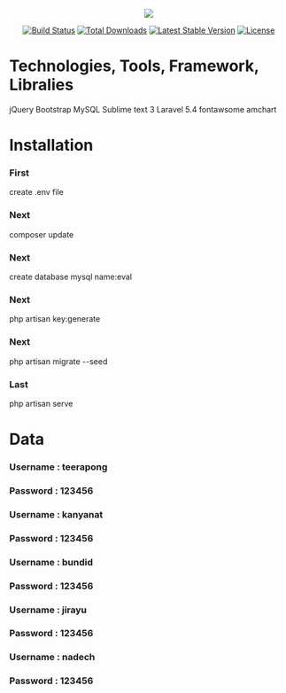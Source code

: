 <p align="center"><img src="https://laravel.com/assets/img/components/logo-laravel.svg"></p>

<p align="center">
<a href="https://travis-ci.org/laravel/framework"><img src="https://travis-ci.org/laravel/framework.svg" alt="Build Status"></a>
<a href="https://packagist.org/packages/laravel/framework"><img src="https://poser.pugx.org/laravel/framework/d/total.svg" alt="Total Downloads"></a>
<a href="https://packagist.org/packages/laravel/framework"><img src="https://poser.pugx.org/laravel/framework/v/stable.svg" alt="Latest Stable Version"></a>
<a href="https://packagist.org/packages/laravel/framework"><img src="https://poser.pugx.org/laravel/framework/license.svg" alt="License"></a>
</p>

<h1>Technologies, Tools, Framework, Libralies</h1>
jQuery
Bootstrap
MySQL
Sublime text 3
Laravel 5.4
fontawsome
amchart

<h1>Installation</h1>

<h3>First </h3> create .env file 

<h3>Next </h3> composer update

<h3>Next </h3> create database mysql name:eval

<h3>Next </h3> php artisan key:generate

<h3>Next </h3> php artisan migrate --seed

<h3>Last</h3> php artisan serve

<h1>Data</h1>

<h3>Username : teerapong</h3>
<h3>Password : 123456</h3>

<h3>Username : kanyanat</h3>
<h3>Password : 123456</h3>

<h3>Username : bundid</h3>
<h3>Password : 123456</h3>

<h3>Username : jirayu</h3>
<h3>Password : 123456</h3>

<h3>Username : nadech</h3>
<h3>Password : 123456</h3>